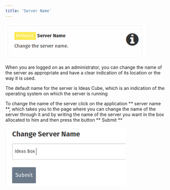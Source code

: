 ```yaml
---
title: 'Server Name'
---
```


![](server_name_en.png)

When you are logged on as an administrator, you can change the name of the server as appropriate and have a clear indication of its location or the way it is used.

The default name for the server is Ideas Cube, which is an indication of the operating system on which the server is running


To change the name of the server click on the application ** server name **, which takes you to the page where you can change the name of the server through it and by writing the name of the server you want in the box allocated to him and then press the button ** Submit **

![](change_server_name.png)